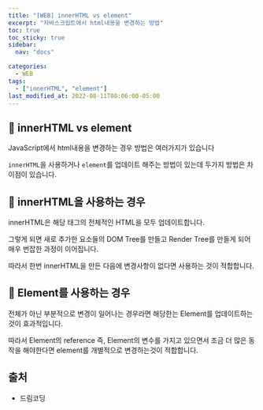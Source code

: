 ```yaml
---
title: "[WEB] innerHTML vs element"
excerpt: "자바스크립트에서 html내용을 변경하는 방법"
toc: true
toc_sticky: true
sidebar:
  nav: "docs"

categories:
  - WEB
tags:
  - ["innerHTML", "element"]
last_modified_at: 2022-08-11T08:06:00-05:00
---
```


## 📄 innerHTML vs element

JavaScript에서 html내용을 변경하는 경우 방법은 여러가지가 있습니다

`innerHTML`을 사용하거나 `element`를 업데이트 해주는 방법이 있는데 두가지 방법은 차이점이 있습니다.

## 📄 innerHTML을 사용하는 경우

innerHTML은 해당 태그의 전체적인 HTML을 모두 업데이트합니다.

그렇게 되면 새로 추가한 요소들의 DOM Tree를 만들고 Render Tree를 만들게 되어 매우 번잡한 과정이 이어집니다.

따라서 한번 innerHTML을 만든 다음에 변경사항이 없다면 사용하는 것이 적합합니다.

## 📄 Element를 사용하는 경우

전체가 아닌 부분적으로 변경이 일어나는 경우라면 해당한는 Element를 업데이트하는 것이 효과적입니다.

따라서 Element의 reference 즉, Element의 변수를 가지고 있으면서 조금 더 많은 동작을 해야한다면 element를 개별적으로 변경하는것이 적합합니다.

## 출처

- 드림코딩
